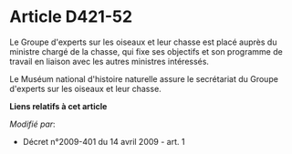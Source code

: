 # Article D421-52

Le Groupe d'experts sur les oiseaux et leur chasse est placé auprès du ministre chargé de la chasse, qui fixe ses objectifs
et son programme de travail en liaison avec les autres ministres intéressés.

Le Muséum national d'histoire naturelle assure le secrétariat du Groupe d'experts sur les oiseaux et leur chasse.

**Liens relatifs à cet article**

_Modifié par_:

  - Décret n°2009-401 du 14 avril 2009 - art. 1
